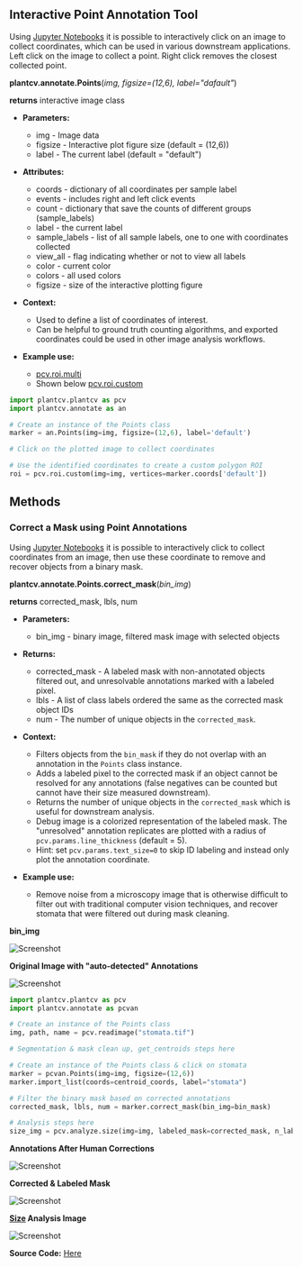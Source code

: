 ## Interactive Point Annotation Tool

Using [Jupyter Notebooks](https://plantcv.readthedocs.io/en/stable/jupyter/) it is possible to interactively click on an image to collect coordinates, which can be used in various downstream applications. Left click on the image to collect a point. Right click removes the
closest collected point.

**plantcv.annotate.Points**(*img, figsize=(12,6), label="dafault"*)

**returns** interactive image class

- **Parameters:**
    - img - Image data
    - figsize - Interactive plot figure size (default = (12,6))
    - label - The current label (default = "default")

- **Attributes:**
    - coords - dictionary of all coordinates per sample label
    - events - includes right and left click events
    - count - dictionary that save the counts of different groups (sample_labels)
    - label - the current label
    - sample_labels - list of all sample labels, one to one with coordinates collected 
    - view_all - flag indicating whether or not to view all labels 
    - color - current color 
    - colors - all used colors 
    - figsize - size of the interactive plotting figure 

- **Context:**
    - Used to define a list of coordinates of interest.
    - Can be helpful to ground truth counting algorithms, and exported coordinates could be used in other image analysis workflows.
- **Example use:**
    - [pcv.roi.multi](https://plantcv.readthedocs.io/en/stable/roi_multi/)
    - Shown below [pcv.roi.custom](https://plantcv.readthedocs.io/en/stable/roi_custom/)


```python
import plantcv.plantcv as pcv 
import plantcv.annotate as an

# Create an instance of the Points class
marker = an.Points(img=img, figsize=(12,6), label='default')

# Click on the plotted image to collect coordinates

# Use the identified coordinates to create a custom polygon ROI
roi = pcv.roi.custom(img=img, vertices=marker.coords['default'])

```

## Methods
### Correct a Mask using Point Annotations

Using [Jupyter Notebooks](https://plantcv.readthedocs.io/en/stable/jupyter/) it is possible to interactively click to collect coordinates from an image, then use these coordinate to remove and recover objects from a binary mask.

**plantcv.annotate.Points.correct_mask**(*bin_img*)

**returns** corrected_mask, lbls, num

- **Parameters:**
    - bin_img - binary image, filtered mask image with selected objects
    
- **Returns:**
    - corrected_mask - A labeled mask with non-annotated objects filtered out, and unresolvable annotations marked with a labeled pixel. 
    - lbls - A list of class labels ordered the same as the corrected mask object IDs
    - num - The number of unique objects in the `corrected_mask`.

- **Context:**
    - Filters objects from the `bin_mask` if they do not overlap with an annotation in the `Points` class instance. 
    - Adds a labeled pixel to the corrected mask if an object cannot be resolved for any annotations (false negatives can be counted but cannot have their size measured downstream). 
    - Returns the number of unique objects in the `corrected_mask` which is useful for downstream analysis.
    - Debug image is a colorized representation of the labeled mask. The "unresolved" annotation replicates are plotted with a radius of `pcv.params.line_thickness` (default = 5). 
    - Hint: set `pcv.params.text_size=0` to skip ID labeling and instead only plot the annotation coordinate.

- **Example use:**
    - Remove noise from a microscopy image that is otherwise difficult to filter out with traditional computer vision
    techniques, and recover stomata that were filtered out during mask cleaning. 

**bin_img**

![Screenshot](img/documentation_images/points_correct_mask/bin_mask.png)

**Original Image with "auto-detected" Annotations**

![Screenshot](img/documentation_images/points_correct_mask/auto_annotated_stomata.png)

```python
import plantcv.plantcv as pcv 
import plantcv.annotate as pcvan

# Create an instance of the Points class
img, path, name = pcv.readimage("stomata.tif")

# Segmentation & mask clean up, get_centroids steps here 

# Create an instance of the Points class & click on stomata
marker = pcvan.Points(img=img, figsize=(12,6))
marker.import_list(coords=centroid_coords, label="stomata")

# Filter the binary mask based on corrected annotations
corrected_mask, lbls, num = marker.correct_mask(bin_img=bin_mask)

# Analysis steps here
size_img = pcv.analyze.size(img=img, labeled_mask=corrected_mask, n_labels=num, label=lbls)
```
**Annotations After Human Corrections**

![Screenshot](img/documentation_images/points_correct_mask/annotated_stomata.png)

**Corrected & Labeled Mask**

![Screenshot](img/documentation_images/points_correct_mask/colorized_label_img.png)

**[Size](https://plantcv.readthedocs.io/en/stable/analyze_size/) Analysis Image**

![Screenshot](img/documentation_images/points_correct_mask/shape_img.png)

**Source Code:** [Here](https://github.com/danforthcenter/plantcv-annotate/blob/main/plantcv/annoate/classes.py)
